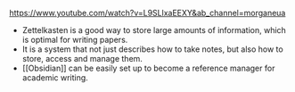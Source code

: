 https://www.youtube.com/watch?v=L9SLlxaEEXY&ab_channel=morganeua

- Zettelkasten is a good way to store large amounts of information, which is optimal for writing papers.
- It is a system that not just describes how to take notes, but also how to store, access and manage them.
- [[Obsidian]] can be easily set up to become a reference manager for academic writing.
